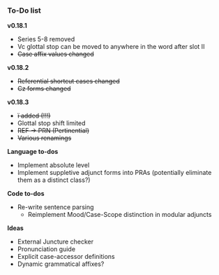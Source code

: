 ### To-Do list

**v0.18.1**

- Series 5-8 removed
- Vc glottal stop can be moved to anywhere in the word after slot II
- ~~Case affix values changed~~

**v0.18.2**

- ~~Referential shortcut cases changed~~
- ~~Cz forms changed~~

**v0.18.3**

- ~~ï added (!!!)~~
- Glottal stop shift limited
- ~~REF -> PRN (Pertinential)~~
- ~~Various renamings~~

**Language to-dos**

- Implement absolute level
- Implement suppletive adjunct forms into PRAs (potentially eliminate them as a distinct class?)
 
**Code to-dos**

 - Re-write sentence parsing
    - Reimplement Mood/Case-Scope distinction in modular adjuncts

**Ideas**

- External Juncture checker
- Pronunciation guide
- Explicit case-accessor definitions
- Dynamic grammatical affixes?